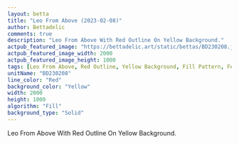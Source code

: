 ```yaml
---
layout: betta
title: "Leo From Above (2023-02-08)"
author: Bettadelic
comments: true
description: "Leo From Above With Red Outline On Yellow Background."
actpub_featured_image: "https://bettadelic.art/static/bettas/BD230208.jpg"
actpub_featured_image_width: 2000
actpub_featured_image_height: 1000
tags: [Leo From Above, Red Outline, Yellow Background, Fill Pattern, February 2023, Solid Background Pattern]
unitName: "BD230208"
line_color: "Red"
background_color: "Yellow"
width: 2000
height: 1000
algorithm: "Fill"
background_type: "Solid"
---
```


Leo From Above With Red Outline On Yellow Background.
